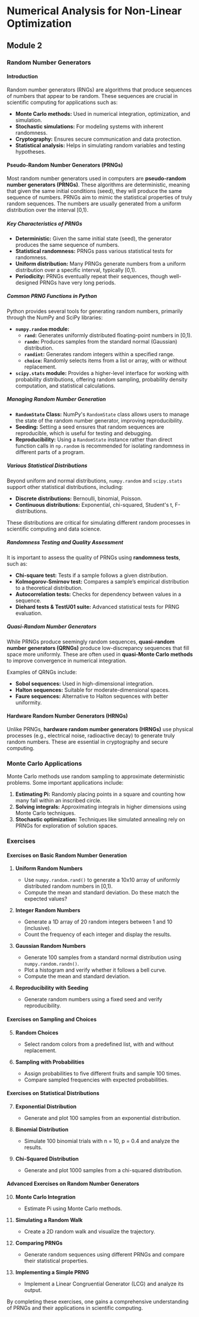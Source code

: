 # Numerical Analysis for Non-Linear Optimization

## Module 2

### Random Number Generators

#### Introduction

Random number generators (RNGs) are algorithms that produce sequences of numbers that appear to be random. These sequences are crucial in scientific computing for applications such as:

* **Monte Carlo methods:** Used in numerical integration, optimization, and simulation.
* **Stochastic simulations:** For modeling systems with inherent randomness.
* **Cryptography:** Ensures secure communication and data protection.
* **Statistical analysis:** Helps in simulating random variables and testing hypotheses.

#### Pseudo-Random Number Generators (PRNGs)

Most random number generators used in computers are **pseudo-random number generators (PRNGs)**. These algorithms are deterministic, meaning that given the same initial conditions (seed), they will produce the same sequence of numbers. PRNGs aim to mimic the statistical properties of truly random sequences. The numbers are usually generated from a uniform distribution over the interval [0,1).

##### Key Characteristics of PRNGs

* **Deterministic:** Given the same initial state (seed), the generator produces the same sequence of numbers.
* **Statistical randomness:** PRNGs pass various statistical tests for randomness.
* **Uniform distribution:** Many PRNGs generate numbers from a uniform distribution over a specific interval, typically [0,1).
* **Periodicity:** PRNGs eventually repeat their sequences, though well-designed PRNGs have very long periods.

##### Common PRNG Functions in Python

Python provides several tools for generating random numbers, primarily through the NumPy and SciPy libraries:

* **`numpy.random` module:**
  * **`rand`:** Generates uniformly distributed floating-point numbers in [0,1).
  * **`randn`:** Produces samples from the standard normal (Gaussian) distribution.
  * **`randint`:** Generates random integers within a specified range.
  * **`choice`:** Randomly selects items from a list or array, with or without replacement.
* **`scipy.stats` module:** Provides a higher-level interface for working with probability distributions, offering random sampling, probability density computation, and statistical calculations.

##### Managing Random Number Generation

* **`RandomState` Class:** NumPy's `RandomState` class allows users to manage the state of the random number generator, improving reproducibility.
* **Seeding:** Setting a seed ensures that random sequences are reproducible, which is useful for testing and debugging.
* **Reproducibility:** Using a `RandomState` instance rather than direct function calls in `np.random` is recommended for isolating randomness in different parts of a program.

##### Various Statistical Distributions

Beyond uniform and normal distributions, `numpy.random` and `scipy.stats` support other statistical distributions, including:

* **Discrete distributions:** Bernoulli, binomial, Poisson.
* **Continuous distributions:** Exponential, chi-squared, Student's t, F-distributions.

These distributions are critical for simulating different random processes in scientific computing and data science.

##### Randomness Testing and Quality Assessment

It is important to assess the quality of PRNGs using **randomness tests**, such as:

* **Chi-square test:** Tests if a sample follows a given distribution.
* **Kolmogorov-Smirnov test:** Compares a sample’s empirical distribution to a theoretical distribution.
* **Autocorrelation tests:** Checks for dependency between values in a sequence.
* **Diehard tests & TestU01 suite:** Advanced statistical tests for PRNG evaluation.

##### Quasi-Random Number Generators

While PRNGs produce seemingly random sequences, **quasi-random number generators (QRNGs)** produce low-discrepancy sequences that fill space more uniformly. These are often used in **quasi-Monte Carlo methods** to improve convergence in numerical integration.

Examples of QRNGs include:

* **Sobol sequences:** Used in high-dimensional integration.
* **Halton sequences:** Suitable for moderate-dimensional spaces.
* **Faure sequences:** Alternative to Halton sequences with better uniformity.

#### Hardware Random Number Generators (HRNGs)

Unlike PRNGs, **hardware random number generators (HRNGs)** use physical processes (e.g., electrical noise, radioactive decay) to generate truly random numbers. These are essential in cryptography and secure computing.

### Monte Carlo Applications

Monte Carlo methods use random sampling to approximate deterministic problems. Some important applications include:

1. **Estimating Pi:** Randomly placing points in a square and counting how many fall within an inscribed circle.
2. **Solving integrals:** Approximating integrals in higher dimensions using Monte Carlo techniques.
3. **Stochastic optimization:** Techniques like simulated annealing rely on PRNGs for exploration of solution spaces.

### Exercises

#### Exercises on Basic Random Number Generation

1. **Uniform Random Numbers**
   * Use `numpy.random.rand()` to generate a 10x10 array of uniformly distributed random numbers in [0,1).
   * Compute the mean and standard deviation. Do these match the expected values?

2. **Integer Random Numbers**
   * Generate a 1D array of 20 random integers between 1 and 10 (inclusive).
   * Count the frequency of each integer and display the results.

3. **Gaussian Random Numbers**
   * Generate 100 samples from a standard normal distribution using `numpy.random.randn()`.
   * Plot a histogram and verify whether it follows a bell curve.
   * Compute the mean and standard deviation.

4. **Reproducibility with Seeding**
   * Generate random numbers using a fixed seed and verify reproducibility.

#### Exercises on Sampling and Choices

5. **Random Choices**
   * Select random colors from a predefined list, with and without replacement.

6. **Sampling with Probabilities**
   * Assign probabilities to five different fruits and sample 100 times.
   * Compare sampled frequencies with expected probabilities.

#### Exercises on Statistical Distributions

7. **Exponential Distribution**
   * Generate and plot 100 samples from an exponential distribution.

8. **Binomial Distribution**
   * Simulate 100 binomial trials with n = 10, p = 0.4 and analyze the results.

9. **Chi-Squared Distribution**
   * Generate and plot 1000 samples from a chi-squared distribution.

#### Advanced Exercises on Random Number Generators

10. **Monte Carlo Integration**
    * Estimate Pi using Monte Carlo methods.

11. **Simulating a Random Walk**
    * Create a 2D random walk and visualize the trajectory.

12. **Comparing PRNGs**
    * Generate random sequences using different PRNGs and compare their statistical properties.

13. **Implementing a Simple PRNG**
    * Implement a Linear Congruential Generator (LCG) and analyze its output.

By completing these exercises, one gains a comprehensive understanding of PRNGs and their applications in scientific computing.

